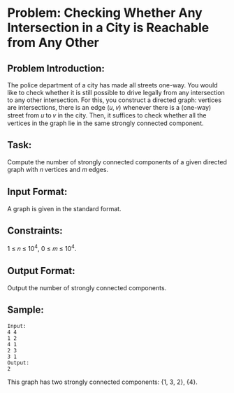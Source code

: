 # Problem: Checking Whether Any Intersection in a City is Reachable from Any Other

## Problem Introduction:

The police department of a city has made all streets one-way. You would like to check whether it is still possible to drive legally from any intersection to any other intersection. For this, you construct a directed graph: vertices are intersections, there is an edge (𝑢, 𝑣) whenever there is a (one-way) street from 𝑢 to 𝑣 in the city. Then, it suffices to check whether all the vertices in the
graph lie in the same strongly connected component.

## Task:

Compute the number of strongly connected components of a given directed graph with 𝑛 vertices and
𝑚 edges.

## Input Format:

A graph is given in the standard format.

## Constraints:

1 ≤ 𝑛 ≤ 10<sup>4</sup>, 0 ≤ 𝑚 ≤ 10<sup>4</sup>.

## Output Format:

Output the number of strongly connected components.

## Sample:

```
Input:
4 4
1 2
4 1
2 3
3 1
Output:
2

```

This graph has two strongly connected components: {1, 3, 2}, {4}.

